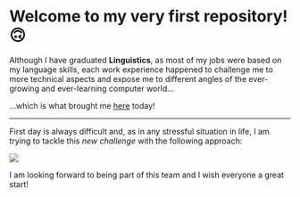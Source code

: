 # Welcome to my very first repository! 🙃

Although I have graduated **Linguistics**, as most of my jobs were based on my language skills, each work experience happened to challenge me to more technical aspects and expose me to different angles of the ever-growing and ever-learning computer world...

...which is what brought me [here](https://www.neuefische.de/bootcamp/web-development) today!

---
First day is always difficult and, as in any stressful situation in life, I am trying to tackle this *new challenge* with the following approach:

![](https://media.sketchfab.com/models/49efaa2c91094e4ab3c8184d2ec537a9/thumbnails/b0b040369cc541719272d827e328e643/7f49e2acb05a4beab23e908069e2ca22.jpeg)

I am looking forward to being part of this team and I wish everyone a great start!
